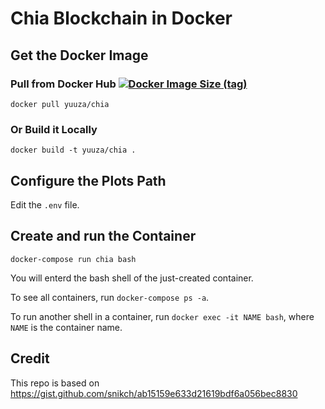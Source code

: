 # Chia Blockchain in Docker

## Get the Docker Image

### Pull from Docker Hub [![Docker Image Size (tag)](https://img.shields.io/docker/image-size/yuuza/chia/latest?label=yuuza%2Fchia%3Alatest)](https://hub.docker.com/r/yuuza/chia)

```shell
docker pull yuuza/chia
```

### Or Build it Locally

```shell
docker build -t yuuza/chia .
```

## Configure the Plots Path

Edit the `.env` file.

## Create and run the Container

```shell
docker-compose run chia bash
```

You will enterd the bash shell of the just-created container.

To see all containers, run `docker-compose ps -a`.

To run another shell in a container, run `docker exec -it NAME bash`, where `NAME` is the container name.

## Credit
This repo is based on https://gist.github.com/snikch/ab15159e633d21619bdf6a056bec8830
